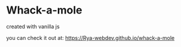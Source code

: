 # Whack-a-mole

created with vanilla js

you can check it out at: https://Rya-webdev.github.io/whack-a-mole
